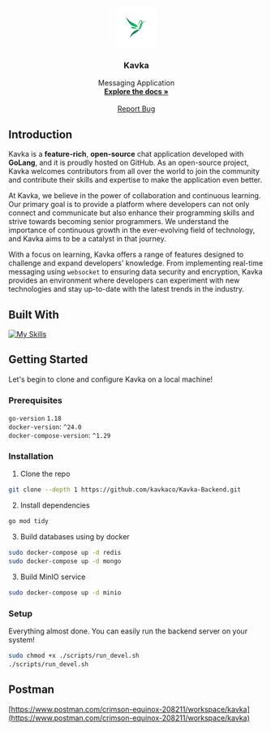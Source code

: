 <br />

<div align="center">
  <a href="https://github.com/kavkaco">
    <img src="./docs/logo.png" alt="Logo" width="80" height="80">
  </a>

  <h3 align="center">Kavka</h3>

  <p align="center">
    Messaging Application
    <br />
    <a href="https://github.com/kavkaco/Docs"><strong>Explore the docs »</strong></a>
    <br />
    <br />
    <a href="https://github.com/kavkaco/Kavka-Backend/issues">Report Bug</a>
  </p>
</div>
 
## Introduction
 
Kavka is a **feature-rich**, **open-source** chat application developed with **GoLang**, and it is proudly hosted on GitHub. As an open-source project, Kavka welcomes contributors from all over the world to join the community and contribute their skills and expertise to make the application even better.
 
At Kavka, we believe in the power of collaboration and continuous learning. Our primary goal is to provide a platform where developers can not only connect and communicate but also enhance their programming skills and strive towards becoming senior programmers. We understand the importance of continuous growth in the ever-evolving field of technology, and Kavka aims to be a catalyst in that journey.
 
With a focus on learning, Kavka offers a range of features designed to challenge and expand developers' knowledge. From implementing real-time messaging using `websocket` to ensuring data security and encryption, Kavka provides an environment where developers can experiment with new technologies and stay up-to-date with the latest trends in the industry.
 
## Built With

[![My Skills](https://skillicons.dev/icons?i=vscode,golang,docker,nginx,git,github,postman,mongodb,redis,vuejs,nuxtjs,ts,aws)](https://skillicons.dev)
 
## Getting Started

Let's begin to clone and configure Kavka on a local machine!
 
### Prerequisites

`go-version` `1.18`   
`docker-version`: `^24.0`   
`docker-compose-version`: `^1.29`   
 
### Installation

1. Clone the repo

 ```bash
 git clone --depth 1 https://github.com/kavkaco/Kavka-Backend.git
 ```

2. Install dependencies

 ```bash
 go mod tidy
 ```

3. Build databases using by docker

 ```bash
 sudo docker-compose up -d redis
 sudo docker-compose up -d mongo
 ```

3. Build MinIO service

 ```bash
 sudo docker-compose up -d minio
 ```

### Setup

Everything almost done. You can easily run the backend server on your system!

```bash
sudo chmod +x ./scripts/run_devel.sh
./scripts/run_devel.sh
```

## Postman

[https://www.postman.com/crimson-equinox-208211/workspace/kavka](https://www.postman.com/crimson-equinox-208211/workspace/kavka)
